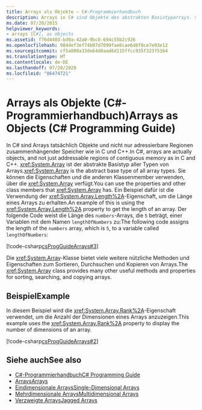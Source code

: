 ```yaml
---
title: Arrays als Objekte – C#-Programmierhandbuch
description: Arrays in C# sind Objekte des abstrakten Basistyparrays. Sie können die Eigenschaften und andere Klassenmember des Arrays verwenden, z. B. die Length-Eigenschaft.
ms.date: 07/20/2015
helpviewer_keywords:
- arrays [C#], as objects
ms.assetid: f76d4403-bd0a-42a0-9bc8-694c55b2c926
ms.openlocfilehash: 984def3ef74b07d7099fae6cae6d6f8ce7e03e12
ms.sourcegitcommit: cf5a800a33de64d0aad6d115ffcc935f32375164
ms.translationtype: HT
ms.contentlocale: de-DE
ms.lasthandoff: 07/20/2020
ms.locfileid: "86474721"
---
```

# <a name="arrays-as-objects-c-programming-guide"></a><span data-ttu-id="b832b-104">Arrays als Objekte (C#-Programmierhandbuch)</span><span class="sxs-lookup"><span data-stu-id="b832b-104">Arrays as Objects (C# Programming Guide)</span></span>

<span data-ttu-id="b832b-105">In C# sind Arrays tatsächlich Objekte und nicht nur adressierbare Regionen zusammenhängender Speicher wie in C und C++.</span><span class="sxs-lookup"><span data-stu-id="b832b-105">In C#, arrays are actually objects, and not just addressable regions of contiguous memory as in C and C++.</span></span> <span data-ttu-id="b832b-106"><xref:System.Array> ist der abstrakte Basistyp aller Typen von Arrays.</span><span class="sxs-lookup"><span data-stu-id="b832b-106"><xref:System.Array> is the abstract base type of all array types.</span></span> <span data-ttu-id="b832b-107">Sie können die Eigenschaften und die anderen Klassenmember verwenden, über die <xref:System.Array> verfügt.</span><span class="sxs-lookup"><span data-stu-id="b832b-107">You can use the properties and other class members that <xref:System.Array> has.</span></span> <span data-ttu-id="b832b-108">Ein Beispiel dafür ist die Verwendung der <xref:System.Array.Length%2A>-Eigenschaft, um die Länge eines Arrays zu erhalten.</span><span class="sxs-lookup"><span data-stu-id="b832b-108">An example of this is using the <xref:System.Array.Length%2A> property to get the length of an array.</span></span> <span data-ttu-id="b832b-109">Der folgende Code weist die Länge des `numbers`-Arrays, die `5` beträgt, einer Variablen mit dem Namen `lengthOfNumbers` zu:</span><span class="sxs-lookup"><span data-stu-id="b832b-109">The following code assigns the length of the `numbers` array, which is `5`, to a variable called `lengthOfNumbers`:</span></span>

[!code-csharp[csProgGuideArrays#3](~/samples/snippets/csharp/VS_Snippets_VBCSharp/csProgGuideArrays/CS/Arrays.cs#3)]

<span data-ttu-id="b832b-110">Die <xref:System.Array>-Klasse bietet viele weitere nützliche Methoden und Eigenschaften zum Sortieren, Durchsuchen und Kopieren von Arrays.</span><span class="sxs-lookup"><span data-stu-id="b832b-110">The <xref:System.Array> class provides many other useful methods and properties for sorting, searching, and copying arrays.</span></span>

## <a name="example"></a><span data-ttu-id="b832b-111">Beispiel</span><span class="sxs-lookup"><span data-stu-id="b832b-111">Example</span></span>

<span data-ttu-id="b832b-112">In diesem Beispiel wird die <xref:System.Array.Rank%2A>-Eigenschaft verwendet, um die Anzahl der Dimensionen eines Arrays anzuzeigen.</span><span class="sxs-lookup"><span data-stu-id="b832b-112">This example uses the <xref:System.Array.Rank%2A> property to display the number of dimensions of an array.</span></span>

[!code-csharp[csProgGuideArrays#2](~/samples/snippets/csharp/VS_Snippets_VBCSharp/csProgGuideArrays/CS/Arrays.cs#2)]

## <a name="see-also"></a><span data-ttu-id="b832b-113">Siehe auch</span><span class="sxs-lookup"><span data-stu-id="b832b-113">See also</span></span>

- [<span data-ttu-id="b832b-114">C#-Programmierhandbuch</span><span class="sxs-lookup"><span data-stu-id="b832b-114">C# Programming Guide</span></span>](../index.md)
- [<span data-ttu-id="b832b-115">Arrays</span><span class="sxs-lookup"><span data-stu-id="b832b-115">Arrays</span></span>](./index.md)
- [<span data-ttu-id="b832b-116">Eindimensionale Arrays</span><span class="sxs-lookup"><span data-stu-id="b832b-116">Single-Dimensional Arrays</span></span>](./single-dimensional-arrays.md)
- [<span data-ttu-id="b832b-117">Mehrdimensionale Arrays</span><span class="sxs-lookup"><span data-stu-id="b832b-117">Multidimensional Arrays</span></span>](./multidimensional-arrays.md)
- [<span data-ttu-id="b832b-118">Verzweigte Arrays</span><span class="sxs-lookup"><span data-stu-id="b832b-118">Jagged Arrays</span></span>](./jagged-arrays.md)
